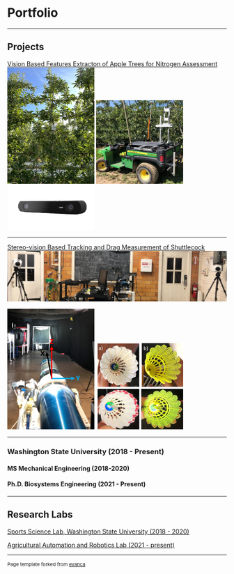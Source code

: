 <meta http-equiv='cache-control' content='no-cache'> 
<meta http-equiv='expires' content='0'> 
<meta http-equiv='pragma' content='no-cache'>

# Portfolio

---

## Projects

[Vision Based Features Extracton of Apple Trees for Nitrogen Assessment ](asd)
<img src="images/tree.jpeg?raw=true" width="200"/>
<img src="images/gator.jpeg?raw=true" width="200"/>
<img src="images/zed.png?raw=true" width="200"/>


---
[Stereo-vision Based Tracking and Drag Measurement of Shuttlecock](https://rex.libraries.wsu.edu/esploro/outputs/99900592359101842)
<img src="images/setup.png?raw=true"/>

<img src="images/axes.png?raw=true" width="200"/>
<img src="images/shuttlecock.png?raw=true" width="200"/>


---
### Washington State University (2018 - Present)

#### MS Mechanical Engineering (2018-2020)
#### Ph.D. Biosystems Engineering (2021 - Present)

---

## Research Labs

[Sports Science Lab, Washington State University (2018 - 2020)](https://ssl.wsu.edu/)

[Agricultural Automation and Robotics Lab (2021 - present)](https://labs.wsu.edu/karkee-ag-robotics/)



---
<p style="font-size:11px">Page template forked from <a href="https://github.com/evanca/quick-portfolio">evanca</a></p>
<!-- Remove above link if you don't want to attibute -->
